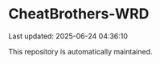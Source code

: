 # CheatBrothers-WRD

Last updated: 2025-06-24 04:36:10

This repository is automatically maintained.

